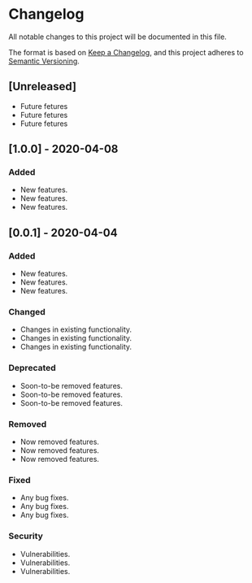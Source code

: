 # Changelog
All notable changes to this project will be documented in this file.

The format is based on [Keep a Changelog](https://keepachangelog.com/en/1.0.0/),
and this project adheres to [Semantic Versioning](https://semver.org/spec/v2.0.0.html).

## [Unreleased]
- Future fetures
- Future fetures
- Future fetures

## [1.0.0] - 2020-04-08
### Added
- New features.
- New features.
- New features.

## [0.0.1] - 2020-04-04
### Added
- New features.
- New features.
- New features.

### Changed
- Changes in existing functionality.
- Changes in existing functionality.
- Changes in existing functionality.

### Deprecated
- Soon-to-be removed features.
- Soon-to-be removed features.
- Soon-to-be removed features.

### Removed
- Now removed features.
- Now removed features.
- Now removed features.

### Fixed
- Any bug fixes.
- Any bug fixes.
- Any bug fixes.

### Security
- Vulnerabilities.
- Vulnerabilities.
- Vulnerabilities.
